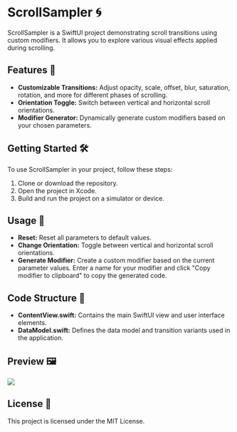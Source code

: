 # ScrollSampler 🌀

ScrollSampler is a SwiftUI project demonstrating scroll transitions using custom modifiers. It allows you to explore various visual effects applied during scrolling.

## Features 🚀

-   **Customizable Transitions:** Adjust opacity, scale, offset, blur, saturation, rotation, and more for different phases of scrolling.
-   **Orientation Toggle:** Switch between vertical and horizontal scroll orientations.
-   **Modifier Generator:** Dynamically generate custom modifiers based on your chosen parameters.

## Getting Started 🛠️

To use ScrollSampler in your project, follow these steps:

1.  Clone or download the repository.
2.  Open the project in Xcode.
3.  Build and run the project on a simulator or device.

## Usage 🎨

-   **Reset:** Reset all parameters to default values.
-   **Change Orientation:** Toggle between vertical and horizontal scroll orientations.
-   **Generate Modifier:** Create a custom modifier based on the current parameter values. Enter a name for your modifier and click "Copy modifier to clipboard" to copy the generated code.

## Code Structure 🧱

-   **ContentView.swift:** Contains the main SwiftUI view and user interface elements.
-   **DataModel.swift:** Defines the data model and transition variants used in the application.

## Preview 🖼️

<img src="https://github.com/bashubb/ScrollSampler/blob/main/scroll_sampler.gif" >

## License 📝

This project is licensed under the MIT License.


